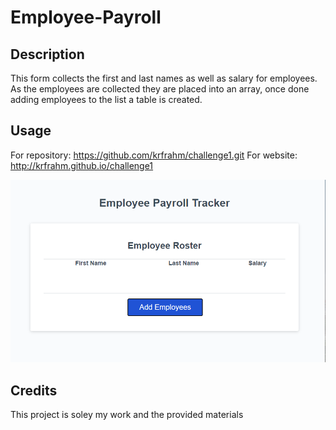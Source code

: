# Employee-Payroll

## Description

This form collects the first and last names as well as salary for employees. As the employees are collected they are placed into an array, once done adding employees to the list a table is created.  

## Usage

For repository: https://github.com/krfrahm/challenge1.git
For website: http://krfrahm.github.io/challenge1


![Website screenshot 1](assets/Employee%20Tracker.PNG)

## Credits

This project is soley my work and the provided materials
